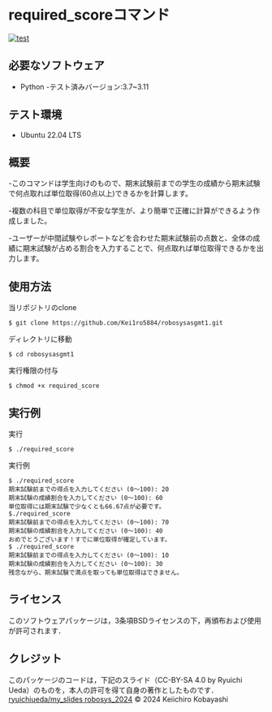 # required_scoreコマンド
[![test](https://github.com/Kei1ro5884/robosys2024/actions/workflows/test.yml/badge.svg)](https://github.com/Kei1ro5884/robosys2024/actions/workflows/test.yml)

## 必要なソフトウェア
- Python
  -テスト済みバージョン:3.7~3.11

## テスト環境
- Ubuntu 22.04 LTS

## 概要

-このコマンドは学生向けのもので、期末試験前までの学生の成績から期末試験で何点取れば単位取得(60点以上)できるかを計算します。

-複数の科目で単位取得が不安な学生が、より簡単で正確に計算ができるよう作成しました。

-ユーザーが中間試験やレポートなどを合わせた期末試験前の点数と、全体の成績に期末試験が占める割合を入力することで、何点取れば単位取得できるかを出力します。

## 使用方法

当リポジトリのclone
```
$ git clone https://github.com/Kei1ro5884/robosysasgmt1.git
```
ディレクトリに移動
```
$ cd robosysasgmt1
```
実行権限の付与
```
$ chmod +x required_score
```

## 実行例

実行
```
$ ./required_score
```
実行例
```
$ ./required_score
期末試験前までの得点を入力してください (0〜100): 20
期末試験の成績割合を入力してください (0〜100): 60
単位取得には期末試験で少なくとも66.67点が必要です。
$./required_score
期末試験前までの得点を入力してください (0〜100): 70
期末試験の成績割合を入力してください (0〜100): 40
おめでとうございます！すでに単位取得が確定しています。
$ ./required_score
期末試験前までの得点を入力してください (0〜100): 10
期末試験の成績割合を入力してください (0〜100): 30
残念ながら、期末試験で満点を取っても単位取得はできません。
```
## ライセンス
このソフトウェアパッケージは，3条項BSDライセンスの下，再頒布および使用が許可されます．

## クレジット

このパッケージのコードは，下記のスライド（CC-BY-SA 4.0 by Ryuichi Ueda）のものを，本人の許可を得て自身の著作としたものです．
     [ryuichiueda/my_slides robosys_2024](https://github.com/ryuichiueda/slides_marp.git)
© 2024 Keiichiro Kobayashi
